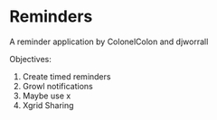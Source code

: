 Reminders
=========

A reminder application by ColonelColon and djworrall


Objectives:

1. Create timed reminders
2. Growl notifications
3. Maybe use x
4. Xgrid Sharing
